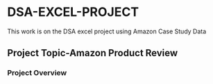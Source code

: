 # DSA-EXCEL-PROJECT

This work is on the DSA excel project using Amazon Case Study Data

## Project Topic-Amazon Product Review 

### Project Overview
